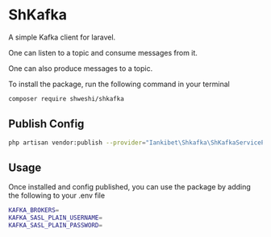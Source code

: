 # ShKafka

A simple Kafka client for laravel.

One can listen to a topic and consume messages from it.

One can also produce messages to a topic.

To install the package, run the following command in your terminal

```bash
composer require shweshi/shkafka
```
## Publish Config
```bash
php artisan vendor:publish --provider="Iankibet\Shkafka\ShKafkaServiceProvider"
```

## Usage
Once installed and config published, you can use the package by adding the following to your .env file

```bash
KAFKA_BROKERS=
KAFKA_SASL_PLAIN_USERNAME=
KAFKA_SASL_PLAIN_PASSWORD=
```


